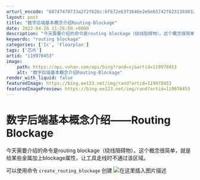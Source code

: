 ```yaml
---
arturl_encode: "68747470733a2f2f626c:6f672e6373646e2e6e65742f6231383832313632323239372f:61727469636c652f64657461696c732f313139393738343533"
layout: post
title: "数字后端基本概念介绍Routing-Blockage"
date: 2022-04-28 11:26:50 +0800
description: "今天需要介绍的命令是routing blockage（绕线阻碍物）。这个概念很简单，就是给某些金属加"
keywords: "routing blockage"
categories: ['Ic', 'Floorplan']
tags: ['芯片']
artid: "119978453"
image:
    path: https://api.vvhan.com/api/bing?rand=sj&artid=119978453
    alt: "数字后端基本概念介绍Routing-Blockage"
render_with_liquid: false
featuredImage: https://bing.ee123.net/img/rand?artid=119978453
featuredImagePreview: https://bing.ee123.net/img/rand?artid=119978453
---
```


# 数字后端基本概念介绍——Routing Blockage

今天需要介绍的命令是routing blockage（绕线阻碍物）。这个概念很简单，就是给某些金属加上blockage属性，让工具走线时不通过该区域。

可以使用命令
`create_routing_blockage`
创建
![在这里插入图片描述](https://i-blog.csdnimg.cn/blog_migrate/d087cf6076c70a601b3ced609ef96d9b.png)